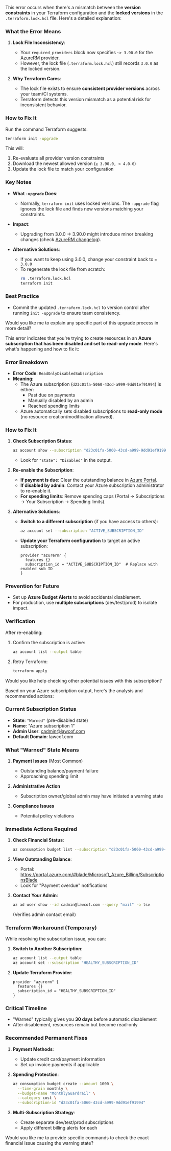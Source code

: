 This error occurs when there's a mismatch between the **version constraints** in your Terraform configuration and the **locked versions** in the `.terraform.lock.hcl` file. Here's a detailed explanation:

### **What the Error Means**
1. **Lock File Inconsistency**:
   - Your `required_providers` block now specifies `~> 3.90.0` for the AzureRM provider.
   - However, the lock file (`.terraform.lock.hcl`) still records `3.0.0` as the locked version.

2. **Why Terraform Cares**:
   - The lock file exists to ensure **consistent provider versions** across your team/CI systems.
   - Terraform detects this version mismatch as a potential risk for inconsistent behavior.

### **How to Fix It**
Run the command Terraform suggests:
```sh
terraform init -upgrade
```

This will:
1. Re-evaluate all provider version constraints
2. Download the newest allowed version (`≥ 3.90.0, < 4.0.0`)
3. Update the lock file to match your configuration

### **Key Notes**
- **What `-upgrade` Does**: 
  - Normally, `terraform init` uses locked versions. The `-upgrade` flag ignores the lock file and finds new versions matching your constraints.

- **Impact**:
  - Upgrading from 3.0.0 → 3.90.0 might introduce minor breaking changes (check [AzureRM changelog](https://github.com/hashicorp/terraform-provider-azurerm/blob/main/CHANGELOG.md)).

- **Alternative Solutions**:
  - If you want to keep using 3.0.0, change your constraint back to `= 3.0.0`
  - To regenerate the lock file from scratch:
    ```sh
    rm .terraform.lock.hcl
    terraform init
    ```

### **Best Practice**
- Commit the updated `.terraform.lock.hcl` to version control after running `init -upgrade` to ensure team consistency.

Would you like me to explain any specific part of this upgrade process in more detail?


This error indicates that you're trying to create resources in an **Azure subscription that has been disabled and set to read-only mode**. Here's what's happening and how to fix it:

### **Error Breakdown**
- **Error Code**: `ReadOnlyDisabledSubscription`
- **Meaning**: 
  - The Azure subscription (`d23c01fa-5060-43cd-a999-9dd91ef91994`) is either:
    - Past due on payments
    - Manually disabled by an admin
    - Reached spending limits
  - Azure automatically sets disabled subscriptions to **read-only mode** (no resource creation/modification allowed).

### **How to Fix It**
1. **Check Subscription Status**:
   ```sh
   az account show --subscription "d23c01fa-5060-43cd-a999-9dd91ef91994"
   ```
   - Look for `"state": "Disabled"` in the output.

2. **Re-enable the Subscription**:
   - **If payment is due**: Clear the outstanding balance in [Azure Portal](https://portal.azure.com/#blade/Microsoft_Azure_Billing/SubscriptionsBlade).
   - **If disabled by admin**: Contact your Azure subscription administrator to re-enable it.
   - **For spending limits**: Remove spending caps (Portal → Subscriptions → Your Subscription → Spending limits).

3. **Alternative Solutions**:
   - **Switch to a different subscription** (if you have access to others):
     ```sh
     az account set --subscription "ACTIVE_SUBSCRIPTION_ID"
     ```
   - **Update your Terraform configuration** to target an active subscription:
     ```hcl
     provider "azurerm" {
       features {}
       subscription_id = "ACTIVE_SUBSCRIPTION_ID"  # Replace with enabled sub ID
     }
     ```

### **Prevention for Future**
- Set up **Azure Budget Alerts** to avoid accidental disablement.
- For production, use **multiple subscriptions** (dev/test/prod) to isolate impact.

### **Verification**
After re-enabling:
1. Confirm the subscription is active:
   ```sh
   az account list --output table
   ```
2. Retry Terraform:
   ```sh
   terraform apply
   ```

Would you like help checking other potential issues with this subscription?

Based on your Azure subscription output, here's the analysis and recommended actions:

### Current Subscription Status
- **State**: `"Warned"` (pre-disabled state)
- **Name**: "Azure subscription 1"
- **Admin User**: cadmin@lawcof.com
- **Default Domain**: lawcof.com

### What "Warned" State Means
1. **Payment Issues** (Most Common)
   - Outstanding balance/payment failure
   - Approaching spending limit

2. **Administrative Action**
   - Subscription owner/global admin may have initiated a warning state

3. **Compliance Issues**
   - Potential policy violations

### Immediate Actions Required

1. **Check Financial Status**:
   ```bash
   az consumption budget list --subscription "d23c01fa-5060-43cd-a999-9dd91ef91994"
   ```

2. **View Outstanding Balance**:
   - Portal: https://portal.azure.com/#blade/Microsoft_Azure_Billing/SubscriptionsBlade
   - Look for "Payment overdue" notifications

3. **Contact Your Admin**:
   ```bash
   az ad user show --id cadmin@lawcof.com --query "mail" -o tsv
   ```
   (Verifies admin contact email)

### Terraform Workaround (Temporary)
While resolving the subscription issue, you can:

1. **Switch to Another Subscription**:
   ```bash
   az account list --output table
   az account set --subscription "HEALTHY_SUBSCRIPTION_ID"
   ```

2. **Update Terraform Provider**:
   ```hcl
   provider "azurerm" {
     features {}
     subscription_id = "HEALTHY_SUBSCRIPTION_ID"
   }
   ```

### Critical Timeline
- "Warned" typically gives you **30 days** before automatic disablement
- After disablement, resources remain but become read-only

### Recommended Permanent Fixes
1. **Payment Methods**:
   - Update credit card/payment information
   - Set up invoice payments if applicable

2. **Spending Protection**:
   ```bash
   az consumption budget create --amount 1000 \
     --time-grain monthly \
     --budget-name "MonthlyGuardrail" \
     --category cost \
     --subscription-id "d23c01fa-5060-43cd-a999-9dd91ef91994"
   ```

3. **Multi-Subscription Strategy**:
   - Create separate dev/test/prod subscriptions
   - Apply different billing alerts for each

Would you like me to provide specific commands to check the exact financial issue causing the warning state?